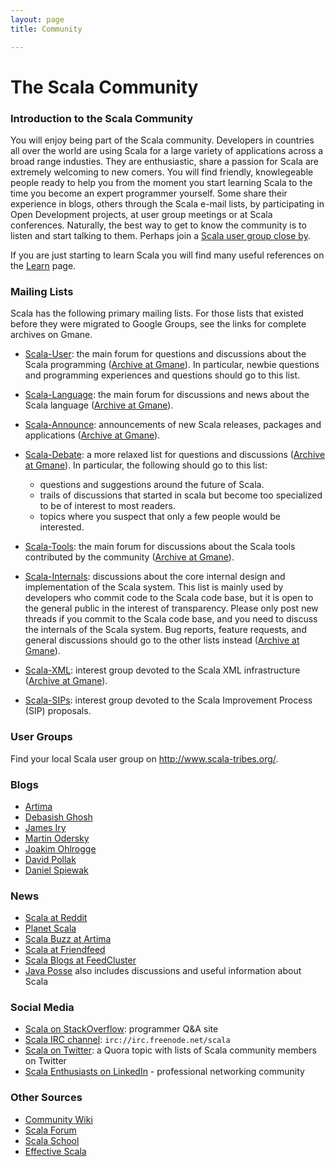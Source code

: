 ```yaml
---
layout: page
title: Community

---
```

# The Scala Community

### Introduction to the Scala Community

You will enjoy being part of the Scala community. Developers in countries all over the world are using Scala for a large variety of applications across a broad range industies. They are enthusiastic, share a passion for Scala are extremely welcoming to new comers. You will find friendly, knowlegeable people ready to help you from the moment you start learning Scala to the time you become an expert programmer yourself. Some share their experience in blogs, others through the Scala e-mail lists, by participating in Open Development projects, at user group meetings or at Scala conferences. Naturally, the best way to get to know the community is to listen and start talking to them. Perhaps join a [Scala user group close by](http://www.scala-tribes.org).

If you are just starting to learn Scala you will find many useful references on the [Learn]({{site.baseurl}}/learn) page.

### Mailing Lists

Scala has the following primary mailing lists. For those lists that existed before they were migrated to Google Groups, see the links for complete archives on Gmane.

 * [Scala-User](http://groups.google.com/group/scala-user): the main forum for questions and discussions about the Scala programming
 ([Archive at Gmane](http://dir.gmane.org/gmane.comp.lang.scala.user)). In particular, newbie questions and programming experiences
  and questions should go to this list.

 * [Scala-Language](http://groups.google.com/group/scala-language): the main forum for discussions and news about the Scala
language ([Archive at Gmane](http://dir.gmane.org/gmane.comp.lang.scala)).

 * [Scala-Announce](http://groups.google.com/group/scala-announce): announcements of new Scala releases, packages and
 applications ([Archive at Gmane](http://dir.gmane.org/gmane.comp.lang.scala.announce)).
 * [Scala-Debate](http://groups.google.com/group/scala-debate): a more relaxed list for questions and discussions
 ([Archive at Gmane](http://dir.gmane.org/gmane.comp.lang.scala.debate)). In particular, the following should go to this list:

    * questions and suggestions around the future of Scala.
    * trails of discussions that started in scala but become too specialized to be of interest to most readers.
    * topics where you suspect that only a few people would be interested.

 * [Scala-Tools](http://groups.google.com/group/scala-tools): the main forum for discussions about the Scala tools
 contributed by the community ([Archive at Gmane](http://dir.gmane.org/gmane.comp.lang.scala.tools)).
 * [Scala-Internals](http://groups.google.com/group/scala-internals): discussions about the core internal design and implementation
 of the Scala system. This list is mainly used by developers who commit code to the Scala code base, but it is open to the general
 public in the interest of transparency. Please only post new threads if you commit to the Scala code base, and you need to discuss
 the internals of the Scala system. Bug reports, feature requests, and general discussions should go to the other lists instead
 ([Archive at Gmane](http://dir.gmane.org/gmane.comp.lang.scala.internals)).

 * [Scala-XML](http://groups.google.com/group/scala-xml): interest group devoted to the Scala XML infrastructure
 ([Archive at Gmane](http://dir.gmane.org/gmane.comp.lang.scala.xml)).

 * [Scala-SIPs](http://groups.google.com/group/scala-sips): interest group devoted to the Scala Improvement Process (SIP) proposals.

### User Groups

Find your local Scala user group on <http://www.scala-tribes.org/>.

### Blogs

* [Artima](http://www.artima.com/index.jsp)
* [Debasish Ghosh](http://debasishg.blogspot.com/)
* [James Iry](http://james-iry.blogspot.com/)
* [Martin Odersky](http://www.artima.com/weblogs/index.jsp?blogger=modersky)
* [Joakim Ohlrogge](http://johlrogge.wordpress.com/)
* [David Pollak](http://blog.lostlake.org/)
* [Daniel Spiewak](http://www.codecommit.com/blog/)


### News

* [Scala at Reddit](http://www.reddit.com/r/scala/)
* [Planet Scala](http://www.planetscala.com/)
* [Scala Buzz at Artima](http://www.artima.com/forums/forum.jsp?forum=283)
* [Scala at Friendfeed](http://friendfeed.com/scala-programming)
* [Scala Blogs at FeedCluster](http://scala-blogs.feedcluster.com/)
* [Java Posse](http://javaposse.com/) also includes discussions and useful information about Scala

### Social Media

 * [Scala on StackOverflow](http://stackoverflow.com/questions/tagged/scala): programmer Q&A site
 * [Scala IRC channel](http://webchat.freenode.net/?randomnick=1&channels=scala&prompt=1): `irc://irc.freenode.net/scala`
 * [Scala on Twitter](http://www.quora.com/If-Im-interested-in-Scala-then-who-should-I-follow-on-Twitter): a Quora topic with
 lists of Scala community members on Twitter
 * [Scala Enthusiasts on LinkedIn](http://www.linkedin.com/groups/Scala-enthusiasts-746917) - professional networking community

### Other Sources

* [Community Wiki](https://wiki.scala-lang.org/display/SW/Welcome+to+the+Scala+Wiki%21)
* [Scala Forum](http://scala-forum.org/)
* [Scala School](http://twitter.github.com/scala_school/)
* [Effective Scala](http://twitter.github.com/effectivescala/)
